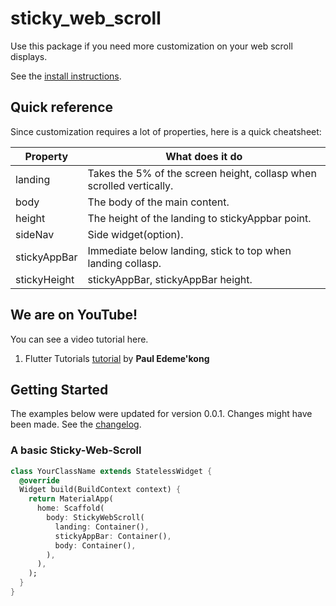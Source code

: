# sticky_web_scroll

Use this package if you need more customization on your web scroll displays.

See the [install instructions](https://pub.dev/packages/sticky_web_scroll/install).

## Quick reference

Since customization requires a lot of properties, here is a quick cheatsheet:

Property | What does it do
-------- | ---------------
landing    | Takes the 5% of the screen height, collasp when scrolled vertically.
body  | The body of the main content.
height  | The height of the landing to stickyAppbar point.
sideNav  | Side widget(option).
stickyAppBar  | Immediate below landing, stick to top when landing collasp.
stickyHeight  | stickyAppBar, stickyAppBar height.

## We are on YouTube!

You can see a video tutorial here.
1. Flutter Tutorials [tutorial](https://www.youtube.com/channel/UC1fuQBjVLSqwk-PgdeeMAyQ) by **Paul Edeme'kong**

## Getting Started

The examples below were updated for version 0.0.1. Changes might have been made. See the [changelog](CHANGELOG.md).

### A basic Sticky-Web-Scroll 

```dart
class YourClassName extends StatelessWidget {
  @override
  Widget build(BuildContext context) {
    return MaterialApp(
      home: Scaffold(
        body: StickyWebScroll(
          landing: Container(),
          stickyAppBar: Container(),
          body: Container(),
        ),
      ),
    );
  }
}
```